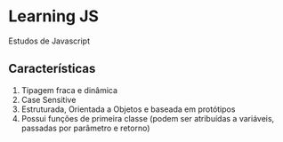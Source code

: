 # Learning JS

Estudos de Javascript

## Características

1. Tipagem fraca e dinâmica
2. Case Sensitive
3. Estruturada, Orientada a Objetos e baseada em protótipos
4. Possui funções de primeira classe (podem ser atribuídas a variáveis, passadas por parâmetro e retorno)
